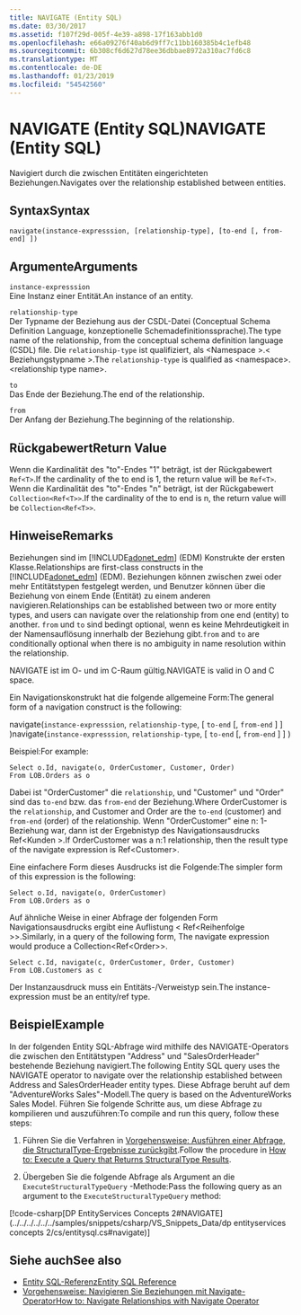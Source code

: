 ```yaml
---
title: NAVIGATE (Entity SQL)
ms.date: 03/30/2017
ms.assetid: f107f29d-005f-4e39-a898-17f163abb1d0
ms.openlocfilehash: e66a09276f40ab6d9ff7c11bb160385b4c1efb48
ms.sourcegitcommit: 6b308cf6d627d78ee36dbbae8972a310ac7fd6c8
ms.translationtype: MT
ms.contentlocale: de-DE
ms.lasthandoff: 01/23/2019
ms.locfileid: "54542560"
---
```

# <a name="navigate-entity-sql"></a><span data-ttu-id="d616d-102">NAVIGATE (Entity SQL)</span><span class="sxs-lookup"><span data-stu-id="d616d-102">NAVIGATE (Entity SQL)</span></span>
<span data-ttu-id="d616d-103">Navigiert durch die zwischen Entitäten eingerichteten Beziehungen.</span><span class="sxs-lookup"><span data-stu-id="d616d-103">Navigates over the relationship established between entities.</span></span>  
  
## <a name="syntax"></a><span data-ttu-id="d616d-104">Syntax</span><span class="sxs-lookup"><span data-stu-id="d616d-104">Syntax</span></span>  
  
```  
navigate(instance-expresssion, [relationship-type], [to-end [, from-end] ])  
```  
  
## <a name="arguments"></a><span data-ttu-id="d616d-105">Argumente</span><span class="sxs-lookup"><span data-stu-id="d616d-105">Arguments</span></span>  
 `instance-expresssion`  
 <span data-ttu-id="d616d-106">Eine Instanz einer Entität.</span><span class="sxs-lookup"><span data-stu-id="d616d-106">An instance of an entity.</span></span>  
  
 `relationship-type`  
 <span data-ttu-id="d616d-107">Der Typname der Beziehung aus der CSDL-Datei (Conceptual Schema Definition Language, konzeptionelle Schemadefinitionssprache).</span><span class="sxs-lookup"><span data-stu-id="d616d-107">The type name of the relationship, from the conceptual schema definition language (CSDL) file.</span></span> <span data-ttu-id="d616d-108">Die `relationship-type` ist qualifiziert, als \<Namespace >.\< Beziehungstypname >.</span><span class="sxs-lookup"><span data-stu-id="d616d-108">The `relationship-type` is qualified as \<namespace>.\<relationship type name>.</span></span>  
  
 `to`  
 <span data-ttu-id="d616d-109">Das Ende der Beziehung.</span><span class="sxs-lookup"><span data-stu-id="d616d-109">The end of the relationship.</span></span>  
  
 `from`  
 <span data-ttu-id="d616d-110">Der Anfang der Beziehung.</span><span class="sxs-lookup"><span data-stu-id="d616d-110">The beginning of the relationship.</span></span>  
  
## <a name="return-value"></a><span data-ttu-id="d616d-111">Rückgabewert</span><span class="sxs-lookup"><span data-stu-id="d616d-111">Return Value</span></span>  
 <span data-ttu-id="d616d-112">Wenn die Kardinalität des "to"-Endes "1" beträgt, ist der Rückgabewert `Ref<T>`.</span><span class="sxs-lookup"><span data-stu-id="d616d-112">If the cardinality of the to end is 1, the return value will be `Ref<T>`.</span></span> <span data-ttu-id="d616d-113">Wenn die Kardinalität des "to"-Endes "n" beträgt, ist der Rückgabewert `Collection<Ref<T>>`.</span><span class="sxs-lookup"><span data-stu-id="d616d-113">If the cardinality of the to end is n, the return value will be `Collection<Ref<T>>`.</span></span>  
  
## <a name="remarks"></a><span data-ttu-id="d616d-114">Hinweise</span><span class="sxs-lookup"><span data-stu-id="d616d-114">Remarks</span></span>  
 <span data-ttu-id="d616d-115">Beziehungen sind im [!INCLUDE[adonet_edm](../../../../../../includes/adonet-edm-md.md)] (EDM) Konstrukte der ersten Klasse.</span><span class="sxs-lookup"><span data-stu-id="d616d-115">Relationships are first-class constructs in the [!INCLUDE[adonet_edm](../../../../../../includes/adonet-edm-md.md)] (EDM).</span></span> <span data-ttu-id="d616d-116">Beziehungen können zwischen zwei oder mehr Entitätstypen festgelegt werden, und Benutzer können über die Beziehung von einem Ende (Entität) zu einem anderen navigieren.</span><span class="sxs-lookup"><span data-stu-id="d616d-116">Relationships can be established between two or more entity types, and users can navigate over the relationship from one end (entity) to another.</span></span> <span data-ttu-id="d616d-117">`from` und `to` sind bedingt optional, wenn es keine Mehrdeutigkeit in der Namensauflösung innerhalb der Beziehung gibt.</span><span class="sxs-lookup"><span data-stu-id="d616d-117">`from` and `to` are conditionally optional when there is no ambiguity in name resolution within the relationship.</span></span>  
  
 <span data-ttu-id="d616d-118">NAVIGATE ist im O- und im C-Raum gültig.</span><span class="sxs-lookup"><span data-stu-id="d616d-118">NAVIGATE is valid in O and C space.</span></span>  
  
 <span data-ttu-id="d616d-119">Ein Navigationskonstrukt hat die folgende allgemeine Form:</span><span class="sxs-lookup"><span data-stu-id="d616d-119">The general form of a navigation construct is the following:</span></span>  
  
 <span data-ttu-id="d616d-120">navigate(`instance-expresssion`, `relationship-type`, [ `to-end` [, `from-end` ] ] )</span><span class="sxs-lookup"><span data-stu-id="d616d-120">navigate(`instance-expresssion`, `relationship-type`, [ `to-end` [, `from-end` ] ] )</span></span>  
  
 <span data-ttu-id="d616d-121">Beispiel:</span><span class="sxs-lookup"><span data-stu-id="d616d-121">For example:</span></span>  
  
```  
Select o.Id, navigate(o, OrderCustomer, Customer, Order)  
From LOB.Orders as o  
```  
  
 <span data-ttu-id="d616d-122">Dabei ist "OrderCustomer" die `relationship`, und "Customer" und "Order" sind das `to-end` bzw. das `from-end` der Beziehung.</span><span class="sxs-lookup"><span data-stu-id="d616d-122">Where OrderCustomer is the `relationship`, and Customer and Order are the `to-end` (customer) and `from-end` (order) of the relationship.</span></span> <span data-ttu-id="d616d-123">Wenn "OrderCustomer" eine n: 1-Beziehung war, dann ist der Ergebnistyp des Navigationsausdrucks Ref\<Kunden >.</span><span class="sxs-lookup"><span data-stu-id="d616d-123">If OrderCustomer was a n:1 relationship, then the result type of the navigate expression is Ref\<Customer>.</span></span>  
  
 <span data-ttu-id="d616d-124">Eine einfachere Form dieses Ausdrucks ist die Folgende:</span><span class="sxs-lookup"><span data-stu-id="d616d-124">The simpler form of this expression is the following:</span></span>  
  
```  
Select o.Id, navigate(o, OrderCustomer)  
From LOB.Orders as o  
```  
  
 <span data-ttu-id="d616d-125">Auf ähnliche Weise in einer Abfrage der folgenden Form Navigationsausdrucks ergibt eine Auflistung < Ref\<Reihenfolge >>.</span><span class="sxs-lookup"><span data-stu-id="d616d-125">Similarly, in a query of the following form, The navigate expression would produce a Collection<Ref\<Order>>.</span></span>  
  
```  
Select c.Id, navigate(c, OrderCustomer, Order, Customer)  
From LOB.Customers as c  
```  
  
 <span data-ttu-id="d616d-126">Der Instanzausdruck muss ein Entitäts-/Verweistyp sein.</span><span class="sxs-lookup"><span data-stu-id="d616d-126">The instance-expression must be an entity/ref type.</span></span>  
  
## <a name="example"></a><span data-ttu-id="d616d-127">Beispiel</span><span class="sxs-lookup"><span data-stu-id="d616d-127">Example</span></span>  
 <span data-ttu-id="d616d-128">In der folgenden Entity SQL-Abfrage wird mithilfe des NAVIGATE-Operators die zwischen den Entitätstypen "Address" und "SalesOrderHeader" bestehende Beziehung navigiert.</span><span class="sxs-lookup"><span data-stu-id="d616d-128">The following Entity SQL query uses the NAVIGATE operator to navigate over the relationship established between Address and SalesOrderHeader entity types.</span></span> <span data-ttu-id="d616d-129">Diese Abfrage beruht auf dem "AdventureWorks Sales"-Modell.</span><span class="sxs-lookup"><span data-stu-id="d616d-129">The query is based on the AdventureWorks Sales Model.</span></span> <span data-ttu-id="d616d-130">Führen Sie folgende Schritte aus, um diese Abfrage zu kompilieren und auszuführen:</span><span class="sxs-lookup"><span data-stu-id="d616d-130">To compile and run this query, follow these steps:</span></span>  
  
1.  <span data-ttu-id="d616d-131">Führen Sie die Verfahren in [Vorgehensweise: Ausführen einer Abfrage, die StructuralType-Ergebnisse zurückgibt](../../../../../../docs/framework/data/adonet/ef/how-to-execute-a-query-that-returns-structuraltype-results.md).</span><span class="sxs-lookup"><span data-stu-id="d616d-131">Follow the procedure in [How to: Execute a Query that Returns StructuralType Results](../../../../../../docs/framework/data/adonet/ef/how-to-execute-a-query-that-returns-structuraltype-results.md).</span></span>  
  
2.  <span data-ttu-id="d616d-132">Übergeben Sie die folgende Abfrage als Argument an die `ExecuteStructuralTypeQuery` -Methode:</span><span class="sxs-lookup"><span data-stu-id="d616d-132">Pass the following query as an argument to the `ExecuteStructuralTypeQuery` method:</span></span>  
  
 [!code-csharp[DP EntityServices Concepts 2#NAVIGATE](../../../../../../samples/snippets/csharp/VS_Snippets_Data/dp entityservices concepts 2/cs/entitysql.cs#navigate)]  
  
## <a name="see-also"></a><span data-ttu-id="d616d-133">Siehe auch</span><span class="sxs-lookup"><span data-stu-id="d616d-133">See also</span></span>
- [<span data-ttu-id="d616d-134">Entity SQL-Referenz</span><span class="sxs-lookup"><span data-stu-id="d616d-134">Entity SQL Reference</span></span>](../../../../../../docs/framework/data/adonet/ef/language-reference/entity-sql-reference.md)
- [<span data-ttu-id="d616d-135">Vorgehensweise: Navigieren Sie Beziehungen mit Navigate-Operator</span><span class="sxs-lookup"><span data-stu-id="d616d-135">How to: Navigate Relationships with Navigate Operator</span></span>](../../../../../../docs/framework/data/adonet/ef/language-reference/navigate-entity-sql.md)
